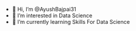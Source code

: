 - 👋 Hi, I’m @AyushBajpai31
- 👀 I’m interested in Data Science
- 🌱 I’m currently learning Skills For Data Science
